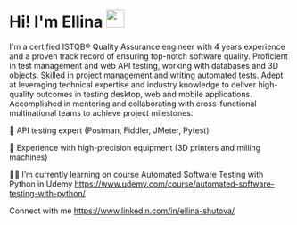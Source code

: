 <html lang="en">
<head>
    <meta charset="UTF-8">
    <meta name="viewport" content="width=device-width, initial-scale=1.0">
</head>
<body>

<div class="header">
    <h1>Hi! I'm Ellina</a> 
    <img src="https://github.com/blackcater/blackcater/raw/main/images/Hi.gif" height="32"/></h1>
</div>

</body>
</html>
    
    
I'm a certified ISTQB® Quality Assurance engineer with 4 years experience and a proven track record of ensuring top-notch software quality. Proficient in test management and web API testing, working with databases and 3D objects. Skilled in project management and writing automated tests. Adept at leveraging technical expertise and industry knowledge to deliver high-quality outcomes in testing desktop, web and mobile applications. Accomplished in mentoring and collaborating with cross-functional multinational teams to achieve project milestones.    
    
🔎 API testing expert (Postman, Fiddler, JMeter, Pytest)    
    
🔬 Experience with high-precision equipment (3D printers and milling machines)    
    
👩‍🎓 I’m currently learning on course Automated Software Testing with Python in Udemy https://www.udemy.com/course/automated-software-testing-with-python/    
    
    
Connect with me https://www.linkedin.com/in/ellina-shutova/  
